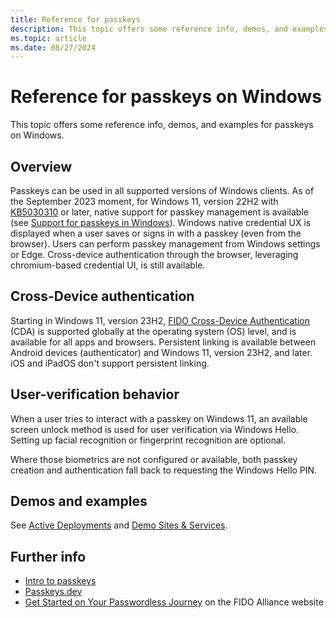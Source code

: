 ```yaml
---
title: Reference for passkeys
description: This topic offers some reference info, demos, and examples for passkeys on Windows.
ms.topic: article
ms.date: 08/27/2024
---
```


# Reference for passkeys on Windows

This topic offers some reference info, demos, and examples for passkeys on Windows.

## Overview

Passkeys can be used in all supported versions of Windows clients. As of the September 2023 moment, for Windows 11, version 22H2 with [KB5030310](https://support.microsoft.com/topic/september-26-2023-kb5030310-os-build-22621-2361-preview-363ac1ae-6ea8-41b3-b3cc-22a2a5682faf) or later, native support for passkey management is available (see [Support for passkeys in Windows](/windows/security/identity-protection/passkeys/)). Windows native credential UX is displayed when a user saves or signs in with a passkey (even from the browser). Users can perform passkey management from Windows settings or Edge. Cross-device authentication through the browser, leveraging chromium-based credential UI, is still available.

## Cross-Device authentication

Starting in Windows 11, version 23H2, [FIDO Cross-Device Authentication](https://passkeys.dev/docs/reference/terms/#cross-device-authentication-cda) (CDA) is supported globally at the operating system (OS) level, and is available for all apps and browsers. Persistent linking is available between Android devices (authenticator) and Windows 11, version 23H2, and later. iOS and iPadOS don't support persistent linking.

## User-verification behavior

When a user tries to interact with a passkey on Windows 11, an available screen unlock method is used for user verification via Windows Hello. Setting up facial recognition or fingerprint recognition are optional.

Where those biometrics are not configured or available, both passkey creation and authentication fall back to requesting the Windows Hello PIN.

## Demos and examples

See [Active Deployments](https://passkeys.dev/docs/demos-examples/active-deployments/) and [Demo Sites & Services](https://passkeys.dev/docs/demos-examples/demos/).

## Further info

* [Intro to passkeys](./intro.md)
* [Passkeys.dev](https://passkeys.dev/)
* [Get Started on Your Passwordless Journey](https://fidoalliance.org/implement-passkeys-overview/) on the FIDO Alliance website
